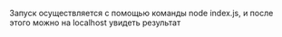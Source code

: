 Запуск осуществляется с помощью команды node index.js, и после этого можно на localhost увидеть результат
